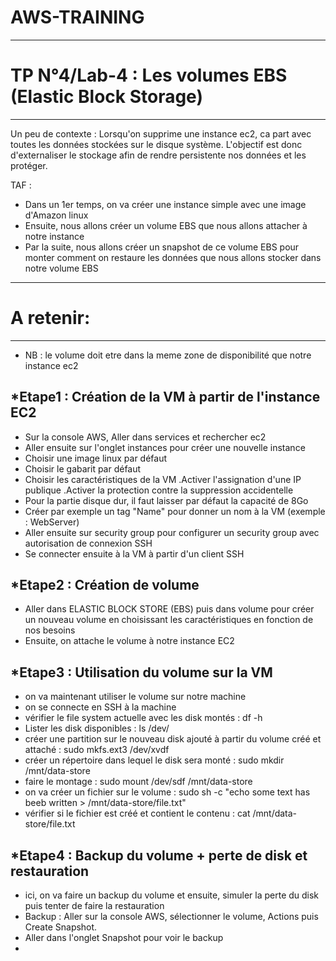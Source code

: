 # AWS-TRAINING

-----------------------------------------------------------------------------------------
# TP N°4/Lab-4 : Les volumes EBS (Elastic Block Storage)
-----------------------------------------------------------------------------------------
Un peu de contexte :
Lorsqu'on supprime une instance ec2, ca part avec toutes les données stockées sur le disque système. L'objectif est donc d'externaliser le stockage afin de rendre persistente nos données et les protéger.

TAF : 
- Dans un 1er temps, on va créer une instance simple avec une image d'Amazon linux
- Ensuite, nous allons créer un volume EBS que nous allons attacher à notre instance
- Par la suite, nous allons créer un snapshot de ce volume EBS pour monter comment on restaure les données que nous allons stocker dans notre volume EBS

-----------------------------------------------------------------------------------------
# A retenir:
-----------------------------------------------------------------------------------------
- NB : le volume doit etre dans la meme zone de disponibilité que notre instance ec2

*Etape1 : Création de la VM à partir de l'instance EC2
------------------------------------------------------
- Sur la console AWS, Aller dans services et rechercher ec2
- Aller ensuite sur l'onglet instances pour créer une nouvelle instance
- Choisir une image linux par défaut
- Choisir le gabarit par défaut
- Choisir les caractéristiques de la VM
  .Activer l'assignation d'une IP publique
  .Activer la protection contre la suppression accidentelle
- Pour la partie disque dur, il faut laisser par défaut la capacité de 8Go
- Créer par exemple un tag "Name" pour donner un nom à la VM (exemple : WebServer)
- Aller ensuite sur security group  pour configurer un security group avec autorisation de connexion SSH
- Se connecter ensuite à la VM à partir d'un client SSH

*Etape2 : Création de volume
------------------------------------------------------
- Aller dans ELASTIC BLOCK STORE (EBS) puis dans volume pour créer un nouveau volume en choisissant les caractéristiques en fonction de nos besoins
- Ensuite, on attache le volume à notre instance EC2

*Etape3 : Utilisation du volume sur la VM
------------------------------------------------------
- on va maintenant utiliser le volume sur notre machine
- on se connecte en SSH à la machine
- vérifier le file system actuelle avec les disk montés :  df -h
- Lister les disk disponibles : ls /dev/
- créer une partition sur le nouveau disk ajouté à partir du volume créé et attaché : sudo mkfs.ext3 /dev/xvdf
- créer un répertoire dans lequel le disk sera monté : sudo mkdir /mnt/data-store
- faire le montage :  sudo mount /dev/sdf /mnt/data-store
- on va créer un fichier sur le volume : sudo sh -c "echo some text has beeb written > /mnt/data-store/file.txt"
- vérifier si le fichier est créé et contient le contenu : cat /mnt/data-store/file.txt

*Etape4 : Backup du volume + perte de disk et restauration
------------------------------------------------------
- ici, on va faire un backup du volume et ensuite, simuler la perte du disk puis tenter de faire la restauration
- Backup : Aller sur la console AWS, sélectionner le volume, Actions puis Create Snapshot.
- Aller dans l'onglet Snapshot pour voir le backup
- 


